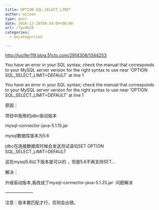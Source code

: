 ```yaml
---
title: OPTION SQL_SELECT_LIMIT
author: wiloon
type: post
date: 2016-12-28T08:54:04+00:00
url: /?p=9629
categories:
  - Uncategorized

---
```

http://lucifer119.blog.51cto.com/2914308/1344253

You have an error in your SQL syntax; check the manual that corresponds to your MySQL server version for the right syntax to use near &#8216;OPTION SQL\_SELECT\_LIMIT=DEFAULT&#8217; at line 1

You have an error in your SQL syntax; check the manual that corresponds to your MySQL server version for the right syntax to use near &#8216;OPTION SQL\_SELECT\_LIMIT=DEFAULT&#8217; at line 1

原因：

项目中我用的jdbc驱动版本

mysql-connector-java-5.1.15.jar

mysql数据库版本为5.6

jdbc在连接数据库时候会发送测试语句SET OPTION SQL\_SELECT\_LIMIT=DEFAULT

这在mysql5.6以下版本是可以的 ，但是5.6不再支持SET&#8230;
  
解决：

升级驱动版本,我改成了mysql-connector-java-5.1.25.jar  问题解决

&#8212;&#8212;&#8212;&#8212;&#8212;&#8212;&#8211;

注意：版本要匹配才行，否则会出错。